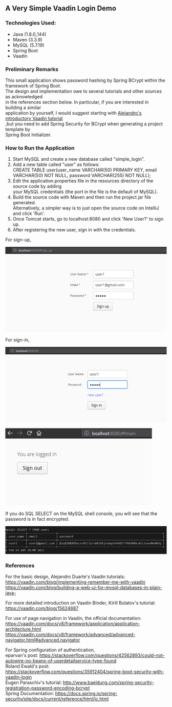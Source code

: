 ## A Very Simple Vaadin Login Demo

### Technologies Used:

* Java (1.8.0_144)
* Maven (3.3.9)
* MySQL (5.7.19)
* Spring Boot
* Vaadin

### Preliminary Remarks

This small application shows password hashing by Spring BCrypt within the framework of Spring Boot.<br>
The design and implementation owe to several tutorials and other sources as acknowledged<br>
in the references section below. In particular, if you are interested in building a similar<br>
application by yourself, I would suggest starting with [Alejandro's introductory Vaadin tutorial](https://vaadin.com/blog/building-a-web-ui-for-mysql-databases-in-plain-java-)<br>
,but you need to add Spring Security for BCrypt when generating a project template by<br>
Spring Boot Initializer.


### How to Run the Application

1. Start MySQL and create a new database called "simple_login".
1. Add a new table called "user" as follows:<br>
CREATE TABLE user(user_name VARCHAR(50) PRIMARY KEY, email VARCHAR(50) NOT NULL, password VARCHAR(255) NOT NULL);<br>
1. Edit the application.properties file in the resources directory of the source code by adding<br>
your MySQL credentials (the port in the file is the default of MySQL).<br>
1. Build the source code with Maven and then run the project jar file generated.<br>
Alternatively, a simpler way is to just open the source code on IntelliJ and click 'Run'.<br>
1. Once Tomcat starts, go to localhost:8080 and click 'New User?' to sign up.<br>
1. After registering the new user, sign in with the credentials.<br>

For sign-up,<br>

![sign_up](/md_images/sign_up.PNG)

For sign-in,<br>

![sign_in](/md_images/sign_in.PNG)

![main](/md_images/main.PNG)

If you do SQL SELECT on the MySQL shell console, you will see that the password is in fact encrypted.<br>

![password_hashing](/md_images/password_hashing.PNG)

### References

For the basic design, Alejandro Duarte's Vaadin tutorials:<br>
https://vaadin.com/blog/implementing-remember-me-with-vaadin<br>
https://vaadin.com/blog/building-a-web-ui-for-mysql-databases-in-plain-java-<br>

For more detailed introduction on Vaadin Binder, Kirill Bulatov's tutorial:<br>
https://vaadin.com/blog/15624687<br>

For use of page navigation in Vaadin, the official documentation:<br>
https://vaadin.com/docs/v8/framework/application/application-architecture.html<br>
https://vaadin.com/docs/v8/framework/advanced/advanced-navigator.html#advanced.navigator<br> 

For Spring configuration of authentication,<br>
eparvan's post: https://stackoverflow.com/questions/42562893/could-not-autowire-no-beans-of-userdetailservice-type-found<br>
Roland Ewald's post: https://stackoverflow.com/questions/35912404/spring-boot-security-with-vaadin-login<br>
Eugen Paraschiv's tutorial: http://www.baeldung.com/spring-security-registration-password-encoding-bcrypt<br>
Spring Documentation: https://docs.spring.io/spring-security/site/docs/current/reference/html/jc.html

 

  
  

   

   
   

           
               

          

